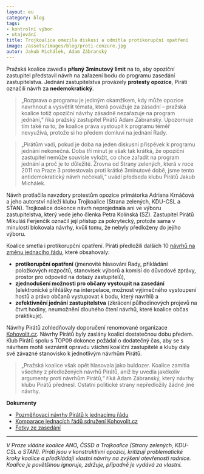 ```yaml
---
layout: eu
category: blog
tags: 
- kontrolní výbor
- utajování
title: Trojkoalice omezila diskusi a odmítla protikorupční opatření
image: /assets/images/blog/proti-cenzure.jpg
autor: Jakub Michálek, Adam Zábranský
---
```


Pražská koalice zavedla **přísný 3minutový limit** na to, aby opoziční zastupitel 
představil návrh na zařazení bodu do programu zasedání zastupitelstva. 
Jednání zastupitelstva provázely **protesty opozice**, Piráti označili návrh za **nedemokratický**. 

> „Rozprava o programu je jediným okamžikem, kdy může opozice navrhnout a 
vysvětlit témata, která považuje za zásadní – pražská koalice totiž opoziční návrhy
zásadně nezařazuje na program jednání,“ říká pražský zastupitel Pirátů Adam 
Zábranský.
Upozornuje tím také na to, že koalice práva vystoupit k programu 
téměř nevyužívá, protože si ho předem domluví na jednání Rady.

> „Pirátům vadí, pokud je doba na jeden diskusní příspěvek k programu jednání 
nekonečná. Doba tří minut je však tak krátká, že opoziční zastupitel nemůže 
souvisle vyložit, co chce zařadit na program jednání a proč je to důležité. 
Zrovna od Strany zelených, která v roce 2011 na Praze 3 protestovala proti 
krátké 3minutové době, jsme tento antidemokratický návrh nečekali,“ 
uvádí předseda klubu Pirátů Jakub Michálek. 

Návrh protlačila navzdory protestům opozice primátorka Adriana Krnáčová 
a jeho autorství náleží klubu Trojkoalice (Strana zelených, KDU-CSL a STAN).
Trojkoalice dokonce návrh neprojednala ani ve výboru zastupitelstva, který 
vede jeho členka Petra Kolínská (SZ). Zastupitel Pirátů Mikuláš Ferjenčík
označil její přístup za pokrytecký, protože sama v minulosti blokovala návrhy, 
kvůli tomu, že nebyly předloženy do jejího výboru.

Koalice smetla i protikorupční opatření. Piráti předložili dalších 10 
[návrhů na změnu jednacího řádu][pm], které obsahovaly:

* **protikorupční opatření** (jmenovité hlasování Rady, přikládání položkových rozpočtů,
stanovisek výborů a komisí do důvodové zprávy, prostor pro odpověd na dotazy zastupitelů), 
* **zjednodušení možnosti pro občany vystoupit na zasedání** (elektronické přihlášky na interpelace, 
možnost výjimečného vystoupení hostů a právo občanů vystupovat k bodu, který navrhli) a 
* **zefektivnění jednání zastupitelstva** (zkrácení půlhodinových projevů na 
čtvrt hodiny, neumožnění dlouhého čtení návrhů, které koalice občas praktikuje).

Návrhy Pirátů zohledňovaly doporučení renomované organizace [Kohovolit.cz][kohovolit]. 
Návrhy Pirátů byly zaslány 
koalici dostatečnou dobu předem. Klub Pirátů spolu s TOP09 dokonce požádal o dodatečný čas,
aby se s návrhem mohli seznámit opravdu všichni koaliční zastupitelé a kluby daly své
závazné stanovisko k jednotlivým návrhům Pirátů. 

> „Pražská koalice však opět hlasovala jako
buldozer. Koalice zamítla všechny z předložených návrhů Pirátů, aniž by uvedla
jakékoliv argumenty proti návrhům Pirátů,“ říká Adam Zábranský, který návrhy klubu
Pirátů přednesl. Ostatní politické strany nepředložily žádné jiné návrhy.

**Dokumenty**

* [Pozměňovací návrhy Pirátů k jednacímu řádu][pm]
* [Komparace jednacích řádů sdružení Kohovolit.cz][kohovolit]
* [Fotky ze zasedání](https://www.flickr.com/photos/pirati/sets/72157653186024468)

[pm]: https://github.com/pirati-cz/KlubPraha/raw/master/spisy/2015/66-jednaci-rad-zastupitelstva/navrhy-jdr.docx
[kohovolit]: http://kohovolit.eu/wp/kamil/policy-paper-praha.pdf
---

*V Praze vládne koalice ANO, ČSSD a Trojkoalice (Strany zelených, KDU-CSL a STAN). 
Piráti jsou v konstruktivní opozici, kritizují problematické kroky koalice a předkládají 
vlastní návrhy na zvýšení otevřenosti radnice. Koalice je povětšinou ignoruje, zdržuje,
případně je vydává za vlastní.*

